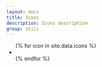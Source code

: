 ```yaml
---
layout: docs
title: Icons
description: Icons description
group: utils
---
```


<div class="icons-demo">
   <ul class="{{ site.css_prefix }}-list {{ site.css_prefix }}-list--horizontal--fixed {{ site.css_prefix }}-list--horizontal--fixed--6">
      {% for icon in site.data.icons %}
      <li class="{{ site.css_prefix }}-list__item" title="{{ site.css_prefix }}{{ icon.className }}"><i class="{{ site.css_prefix }}{{ icon.className }}"></i></li>
      {% endfor %}
   </ul>
</div>
